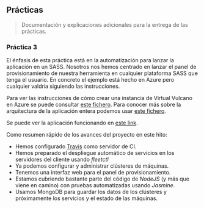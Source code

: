 
Prácticas
---------

> Documentación y explicaciones adicionales para la entrega de las prácticas.

### Práctica 3

El énfasis de esta práctica está en la automatización para lanzar la aplicación en un SASS. Nosotros nos hemos centrado en lanzar el panel de provisionamiento de nuestra herramienta en cualquier plataforma SASS que tenga el usuario. En concreto el ejemplo está hecho en Azure pero cualquier valdría siguiendo las instrucciones.

Para ver las instrucciones de cómo crear una instancia de Virtual Vulcano en Azure se puede consultar [este fichero](azure-setup.md). Para conocer más sobre la arquitectura de la aplicación entera podemos usar [este fichero](arquitecture.md).

Se puede ver la aplicación funcionando en [este link](http://137.117.145.79/).

Como resumen rápido de los avances del proyecto en este hito:

 - Hemos configurado [Travis](https://travis-ci.org/ernestoalejo/virtual-vulcano) como servidor de CI.
 - Hemos preparado el despliegue automático de servicios en los servidores del cliente usando *fleetctl*
 - Ya podemos configurar y administrar clústeres de máquinas.
 - Tenemos una interfaz web para el panel de provisionamiento.
 - Estamos cubriendo bastante parte del código de *NodeJS* (y más que viene en camino) con pruebas automatizadas usando *Jasmine*.
 - Usamos MongoDB para guardar los datos de los clústeres y próximamente los servicios y el estado de las máquinas.
